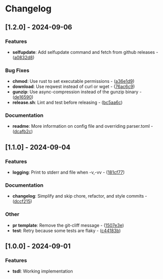 # Changelog

## [1.2.0] - 2024-09-06

### Features

- **selfupdate**: Add selfupdate command and fetch from github releases - ([a0832d8](https://github.com/stackmystack/tsdl/commit/a0832d86316e5af7c9c64230ff387e9fae01db48))

### Bug Fixes

- **chmod**: Use rust to set executable permissions - ([a36e1d9](https://github.com/stackmystack/tsdl/commit/a36e1d94b75e45887aeb87849789e7d7dec39be2))
- **download**: Use reqwest instead of curl or wget - ([76ac6c9](https://github.com/stackmystack/tsdl/commit/76ac6c9a36e2737e626e01300269c5ff43437290))
- **gunzip**: Use async-compression instead of the gunzip binary - ([de16590](https://github.com/stackmystack/tsdl/commit/de165904bea4adfd264a57aa6778c61437e9911d))
- **release.sh**: Lint and test before releasing - ([bc5aa6c](https://github.com/stackmystack/tsdl/commit/bc5aa6ccb77dea9d784bacaad8642bc04ccb4f86))

### Documentation

- **readme**: More information on config file and overriding parser.toml - ([dcafb2c](https://github.com/stackmystack/tsdl/commit/dcafb2ccc26eac7d3716ee501bb71517eb55d23f))

## [1.1.0] - 2024-09-04

### Features

- **logging**: Print to stderr and file when -v,-vv - ([181cf77](https://github.com/stackmystack/tsdl/commit/181cf77bc03da1cad46335246700c62d6d9cb036))

### Documentation

- **changelog**: Simplify and skip chore, refactor, and style commits - ([dccf215](https://github.com/stackmystack/tsdl/commit/dccf2156d4721d46dbdef904d783d95cbe4b069f))

### Other

- **pr template**: Remove the git-cliff message - ([1507e3e](https://github.com/stackmystack/tsdl/commit/1507e3ed6dbd2e12ed6081299091a343f14a5411))
- **test**: Retry because some tests are flaky - ([c44183b](https://github.com/stackmystack/tsdl/commit/c44183b27832a1cd6ce39a7e7e1edf52a25162f3))

## [1.0.0] - 2024-09-01

### Features
- **tsdl**: Working implementation



<!-- generated by git-cliff -->
